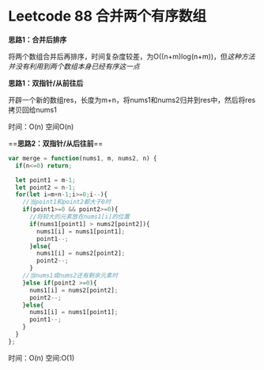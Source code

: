 # Leetcode 88 合并两个有序数组
**思路1：合并后排序**

将两个数组合并后再排序，时间复杂度较差，为O((n+m)log(n+m))，但*这种方法并没有利用到两个数组本身已经有序这一点*

**思路1：双指针/从前往后**

开辟一个新的数组res，长度为m+n，将nums1和nums2归并到res中，然后将res拷贝回给nums1

时间：O(n) 空间O(n)

==**思路2：双指针/从后往前**==

```js
var merge = function(nums1, m, nums2, n) {
  if(n<=0) return; 

  let point1 = m-1;
  let point2 = n-1;
  for(let i=m+n-1;i>=0;i--){
    //当point1和point2都大于0时
    if(point1>=0 && point2>=0){
      //将较大的元素放在nums1[i]的位置
      if(nums1[point1] > nums2[point2]){
        nums1[i] = nums1[point1];
        point1--;
      }else{
        nums1[i] = nums2[point2];
        point2--;
      }
    //当nums1或nums2还有剩余元素时
    }else if(point2 >=0){
      nums1[i] = nums2[point2];
      point2--;
    }else{
      nums1[i] = nums1[point1];
      point1--;
    }
  }
};
```

时间：O(n) 空间:O(1)